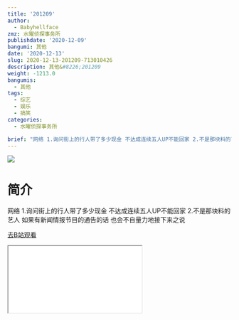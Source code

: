 ```yaml
---
title: '201209'
author:
  - Babyhellface
zmz: 水曜侦探事务所
publishdate: '2020-12-09'
bangumi: 其他
date: '2020-12-13'
slug: 2020-12-13-201209-713010426
description: 其他&#8226;201209
weight: -1213.0
bangumis:
  - 其他
tags:
  - 综艺
  - 娱乐
  - 搞笑
categories:
  - 水曜侦探事务所

brief: "网络 1.询问街上的行人带了多少现金 不达成连续五人UP不能回家 2.不是那块料的艺人 如果有新闻情报节目的通告的话 也会不自量力地接下来之说"
---
```

![](https://raw.githubusercontent.com/tcgriffith/owaraisite/master/static/tmpimg/a2cbd1c16723153834fd3a13494d18beb50c4c7e.jpg.480.jpg)
# 简介  
网络
1.询问街上的行人带了多少现金 不达成连续五人UP不能回家
2.不是那块料的艺人 如果有新闻情报节目的通告的话 也会不自量力地接下来之说  

[去B站观看](https://www.bilibili.com/video/av713010426/)
<div class ="resp-container"><iframe class="testiframe" src="//player.bilibili.com/player.html?aid=713010426"", scrolling="no", allowfullscreen="true" > </iframe></div> 
